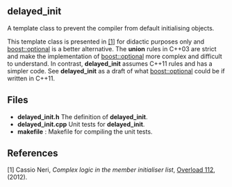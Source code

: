 delayed_init
-

A template class to prevent the compiler from default initialising objects.

This template class is presented in <a href="#references">[1]</a> for didactic
purposes only and [boost::optional][optional] is a better alternative. The
**union** rules in C++03 are strict and make the implementation of
[boost::optional][optional] more complex and difficult to understand. In
contrast, **delayed\_init** assumes C++11 rules and has a simpler code. See
**delayed\_init** as a draft of what [boost::optional][optional] could be if
written in C++11.

Files
-

* **delayed\_init.h** The definition of **delayed\_init**.
* **delayed\_init.cpp** Unit tests for **delayed\_init**.
* **makefile** : Makefile for compiling the unit tests.

References
-

[1] Cassio Neri, *Complex logic in the member initialiser list*,
[Overload 112](http://accu.org/var/uploads/journals/Overload112.pdf), (2012).

[optional]: http://www.boost.org/doc/libs/1_51_0/libs/optional/doc/html/index.html "boost::optional"
